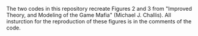 The two codes in this repository recreate Figures 2 and 3 from "Improved Theory, and Modeling of the Game Mafia" (Michael J. Challis). All insturction for the reproduction of these figures is in the comments of the code.
